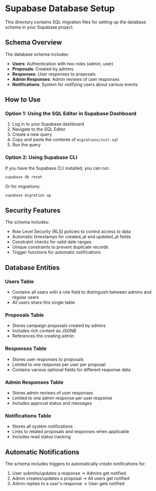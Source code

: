 # Supabase Database Setup

This directory contains SQL migration files for setting up the database schema in your Supabase project.

## Schema Overview

The database schema includes:

- **Users**: Authentication with two roles (admin, user)
- **Proposals**: Created by admins
- **Responses**: User responses to proposals
- **Admin Responses**: Admin reviews of user responses
- **Notifications**: System for notifying users about various events

## How to Use

### Option 1: Using the SQL Editor in Supabase Dashboard

1. Log in to your Supabase dashboard
2. Navigate to the SQL Editor
3. Create a new query
4. Copy and paste the contents of `migrations/init.sql`
5. Run the query

### Option 2: Using Supabase CLI

If you have the Supabase CLI installed, you can run:

```bash
supabase db reset
```

Or for migrations:

```bash
supabase migration up
```

## Security Features

The schema includes:

- Row Level Security (RLS) policies to control access to data
- Automatic timestamps for created_at and updated_at fields
- Constraint checks for valid date ranges
- Unique constraints to prevent duplicate records
- Trigger functions for automatic notifications

## Database Entities

### Users Table
- Contains all users with a role field to distinguish between admins and regular users
- All users share this single table

### Proposals Table
- Stores campaign proposals created by admins
- Includes rich content as JSONB
- References the creating admin

### Responses Table
- Stores user responses to proposals
- Limited to one response per user per proposal
- Contains various optional fields for different response data

### Admin Responses Table
- Stores admin reviews of user responses
- Limited to one admin response per user response
- Includes approval status and messages

### Notifications Table
- Stores all system notifications
- Links to related proposals and responses when applicable
- Includes read status tracking

## Automatic Notifications

The schema includes triggers to automatically create notifications for:

1. User submits/updates a response → Admins get notified
2. Admin creates/updates a proposal → All users get notified
3. Admin replies to a user's response → User gets notified 